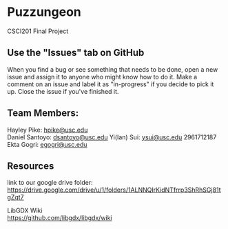 # Puzzungeon
CSCI201 Final Project

## Use the "Issues" tab on GitHub

When you find a bug or see something that needs to be done, open a new issue and assign it to anyone who might know how to do it. Make a comment on an issue and label it as "in-progress" if you decide to pick it up. Close the issue if you've finished it.

## Team Members:  
Hayley Pike: hpike@usc.edu  
Daniel Santoyo: dsantoyo@usc.edu
Yi(Ian) Sui: ysui@usc.edu  2961712187  
Ekta Gogri: egogri@usc.edu  

## Resources
link to our google drive folder:  
https://drive.google.com/drive/u/1/folders/1ALNNQIrKidNTfrrp3ShRhSGj81tgZqt7  

LibGDX Wiki  
https://github.com/libgdx/libgdx/wiki

